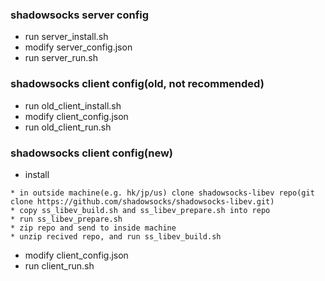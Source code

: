 ### shadowsocks server config
* run server_install.sh
* modify server_config.json
* run server_run.sh

### shadowsocks client config(old, not recommended)
* run old_client_install.sh
* modify client_config.json
* run old_client_run.sh

### shadowsocks client config(new)
* install
```
* in outside machine(e.g. hk/jp/us) clone shadowsocks-libev repo(git clone https://github.com/shadowsocks/shadowsocks-libev.git)
* copy ss_libev_build.sh and ss_libev_prepare.sh into repo
* run ss_libev_prepare.sh
* zip repo and send to inside machine
* unzip recived repo, and run ss_libev_build.sh
```
* modify client_config.json
* run client_run.sh

